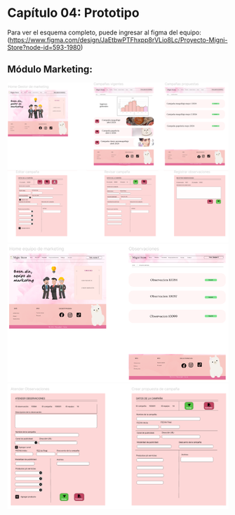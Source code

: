 # Capítulo 04: Prototipo
Para ver el esquema completo, puede ingresar al figma del equipo: (https://www.figma.com/design/JaEtbwPTFhxpp8rVLio8Lc/Proyecto-Migni-Store?node-id=593-1980)

## Módulo Marketing:
![campañas vigentes y propuestas](imagenes_cap_4/fig1.png)
![editar y revisar campañas](imagenes_cap_4/fig2.png)
![home equipo marketing y observaciones](imagenes_cap_4/fig3.png)
![atender observaciones y crear propuestas](imagenes_cap_4/fig4.png)
